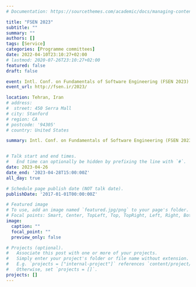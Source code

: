 ```yaml
---
# Documentation: https://sourcethemes.com/academic/docs/managing-content/

title: "FSEN 2023"
subtitle: ""
summary: ""
authors: []
tags: [Service]
categories: [Programme committees]
date: 2022-04-10T23:10:27+02:00
# lastmod: 2020-07-26T23:10:27+02:00
featured: false
draft: false

event: Intl. Conf. on Fundamentals of Software Engineering (FSEN 2023)
event_url: http://fsen.ir/2023/

location: Tehran, Iran
# address:
#  street: 450 Serra Mall
# city: Stanford
# region: CA
# postcode: '94305'
# country: United States

summary: Intl. Conf. on Fundamentals of Software Engineering (FSEN 2023) 


# Talk start and end times.
#   End time can optionally be hidden by prefixing the line with `#`.
date: 2023-04-26
date_end: '2023-04-28T15:00:00Z'
all_day: true

# Schedule page publish date (NOT talk date).
publishDate: '2017-01-01T00:00:00Z'

# Featured image
# To use, add an image named `featured.jpg/png` to your page's folder.
# Focal points: Smart, Center, TopLeft, Top, TopRight, Left, Right, BottomLeft, Bottom, BottomRight.
image:
  caption: ""
  focal_point: ""
  preview_only: false

# Projects (optional).
#   Associate this post with one or more of your projects.
#   Simply enter your project's folder or file name without extension.
#   E.g. `projects = ["internal-project"]` references `content/project/deep-learning/index.md`.
#   Otherwise, set `projects = []`.
projects: []
---
```



